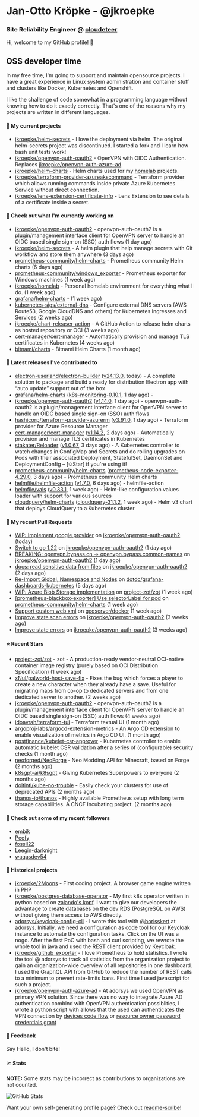 # Jan-Otto Kröpke - @jkroepke
### Site Reliability Engineer @ [cloudeteer](https://cloudeteer.de/)

Hi, welcome to my GitHub profile! 👋

## OSS developer time
In my free time, I'm going to support and maintain opensource projects. I have a great experience in Linux system administration and container stuff and clusters like Docker, Kubernetes and Openshift.

I like the challenge of code somewhat in a programming language without knowing how to do it exactly correctly. That's one of the reasons why my projects are written in different languages.

#### 🌱 My current projects
- [jkroepke/helm-secrets](https://github.com/jkroepke/helm-secrets) - I love the deployment via helm. The original helm-secrets project was discontinued. I started a fork and I learn how bash unit tests work!
- [jkroepke/openvpn-auth-oauth2](https://github.com/jkroepke/openvpn-auth-oauth2) - OpenVPN with OIDC Authentication. Replaces  [jkroepke/openvpn-auth-azure-ad](https://github.com/jkroepke/openvpn-auth-azure-ad) 
- [jkroepke/helm-charts](https://github.com/jkroepke/helm-charts) - Helm charts used for my [homelab](https://github.com/jkroepke/homelab) projects.
- [jkroepke/terraform-provider-azureakscommand](https://github.com/jkroepke/terraform-provider-azureakscommand) - Terraform provider which allows running commands inside private Azure Kubernetes Service without direct connection.
- [jkroepke/lens-extension-certificate-info](https://github.com/jkroepke/lens-extension-certificate-info) - Lens Extension to see details of a certificate inside a secret.

#### 👷 Check out what I'm currently working on

- [jkroepke/openvpn-auth-oauth2](https://github.com/jkroepke/openvpn-auth-oauth2) - openvpn-auth-oauth2 is a plugin/management interface client for OpenVPN server to handle an OIDC based single sign-on (SSO) auth flows (1 day ago)
- [jkroepke/helm-secrets](https://github.com/jkroepke/helm-secrets) - A helm plugin that help manage secrets with Git workflow and store them anywhere (3 days ago)
- [prometheus-community/helm-charts](https://github.com/prometheus-community/helm-charts) - Prometheus community Helm charts (6 days ago)
- [prometheus-community/windows_exporter](https://github.com/prometheus-community/windows_exporter) - Prometheus exporter for Windows machines (1 week ago)
- [jkroepke/homelab](https://github.com/jkroepke/homelab) - Personal homelab environment for everything what I do. (1 week ago)
- [grafana/helm-charts](https://github.com/grafana/helm-charts) -  (1 week ago)
- [kubernetes-sigs/external-dns](https://github.com/kubernetes-sigs/external-dns) - Configure external DNS servers (AWS Route53, Google CloudDNS and others) for Kubernetes Ingresses and Services (2 weeks ago)
- [jkroepke/chart-releaser-action](https://github.com/jkroepke/chart-releaser-action) - A GitHub Action to release helm charts as hosted repository or OCI (3 weeks ago)
- [cert-manager/cert-manager](https://github.com/cert-manager/cert-manager) - Automatically provision and manage TLS certificates in Kubernetes (4 weeks ago)
- [bitnami/charts](https://github.com/bitnami/charts) - Bitnami Helm Charts (1 month ago)

#### 🔭 Latest releases I've contributed to

- [electron-userland/electron-builder](https://github.com/electron-userland/electron-builder) ([v24.13.0](https://github.com/electron-userland/electron-builder/releases/tag/v24.13.0), today) - A complete solution to package and build a ready for distribution Electron app with “auto update” support out of the box
- [grafana/helm-charts](https://github.com/grafana/helm-charts) ([k8s-monitoring-0.10.1](https://github.com/grafana/helm-charts/releases/tag/k8s-monitoring-0.10.1), 1 day ago) - 
- [jkroepke/openvpn-auth-oauth2](https://github.com/jkroepke/openvpn-auth-oauth2) ([v1.14.0](https://github.com/jkroepke/openvpn-auth-oauth2/releases/tag/v1.14.0), 1 day ago) - openvpn-auth-oauth2 is a plugin/management interface client for OpenVPN server to handle an OIDC based single sign-on (SSO) auth flows
- [hashicorp/terraform-provider-azurerm](https://github.com/hashicorp/terraform-provider-azurerm) ([v3.91.0](https://github.com/hashicorp/terraform-provider-azurerm/releases/tag/v3.91.0), 1 day ago) - Terraform provider for Azure Resource Manager
- [cert-manager/cert-manager](https://github.com/cert-manager/cert-manager) ([v1.14.2](https://github.com/cert-manager/cert-manager/releases/tag/v1.14.2), 2 days ago) - Automatically provision and manage TLS certificates in Kubernetes
- [stakater/Reloader](https://github.com/stakater/Reloader) ([v1.0.67](https://github.com/stakater/Reloader/releases/tag/v1.0.67), 3 days ago) - A Kubernetes controller to watch changes in ConfigMap and Secrets and do rolling upgrades on Pods with their associated Deployment, StatefulSet, DaemonSet and DeploymentConfig – [✩Star] if you&#39;re using it!
- [prometheus-community/helm-charts](https://github.com/prometheus-community/helm-charts) ([prometheus-node-exporter-4.29.0](https://github.com/prometheus-community/helm-charts/releases/tag/prometheus-node-exporter-4.29.0), 3 days ago) - Prometheus community Helm charts
- [helmfile/helmfile-action](https://github.com/helmfile/helmfile-action) ([v1.7.0](https://github.com/helmfile/helmfile-action/releases/tag/v1.7.0), 6 days ago) - helmfile-action
- [helmfile/vals](https://github.com/helmfile/vals) ([v0.33.1](https://github.com/helmfile/vals/releases/tag/v0.33.1), 1 week ago) - Helm-like configuration values loader with support for various sources
- [cloudquery/helm-charts](https://github.com/cloudquery/helm-charts) ([cloudquery-31.1.2](https://github.com/cloudquery/helm-charts/releases/tag/cloudquery-31.1.2), 1 week ago) - Helm v3 chart that deploys CloudQuery to a Kubernetes cluster

#### 🔨 My recent Pull Requests

- [WIP: Implement google provider](https://github.com/jkroepke/openvpn-auth-oauth2/pull/154) on [jkroepke/openvpn-auth-oauth2](https://github.com/jkroepke/openvpn-auth-oauth2) (today)
- [Switch to go 1.22](https://github.com/jkroepke/openvpn-auth-oauth2/pull/153) on [jkroepke/openvpn-auth-oauth2](https://github.com/jkroepke/openvpn-auth-oauth2) (1 day ago)
- [BREAKING: openvpn.bypass.cn -&gt; openvpn.bypass.common-names](https://github.com/jkroepke/openvpn-auth-oauth2/pull/151) on [jkroepke/openvpn-auth-oauth2](https://github.com/jkroepke/openvpn-auth-oauth2) (1 day ago)
- [docs: read sensitive data from files](https://github.com/jkroepke/openvpn-auth-oauth2/pull/147) on [jkroepke/openvpn-auth-oauth2](https://github.com/jkroepke/openvpn-auth-oauth2) (2 days ago)
- [Re-Import Global, Namespace and Nodes](https://github.com/dotdc/grafana-dashboards-kubernetes/pull/98) on [dotdc/grafana-dashboards-kubernetes](https://github.com/dotdc/grafana-dashboards-kubernetes) (5 days ago)
- [WIP: Azure Blob Storage implementation](https://github.com/project-zot/zot/pull/2223) on [project-zot/zot](https://github.com/project-zot/zot) (1 week ago)
- [[prometheus-blackbox-exporter] Use selectorLabel for pod](https://github.com/prometheus-community/helm-charts/pull/4193) on [prometheus-community/helm-charts](https://github.com/prometheus-community/helm-charts) (1 week ago)
- [Support custom web.xml](https://github.com/geoserver/docker/pull/44) on [geoserver/docker](https://github.com/geoserver/docker) (1 week ago)
- [Improve state scan errors](https://github.com/jkroepke/openvpn-auth-oauth2/pull/129) on [jkroepke/openvpn-auth-oauth2](https://github.com/jkroepke/openvpn-auth-oauth2) (3 weeks ago)
- [Improve state errors](https://github.com/jkroepke/openvpn-auth-oauth2/pull/128) on [jkroepke/openvpn-auth-oauth2](https://github.com/jkroepke/openvpn-auth-oauth2) (3 weeks ago)

#### ⭐ Recent Stars

- [project-zot/zot](https://github.com/project-zot/zot) - zot - A production-ready vendor-neutral OCI-native container image registry (purely based on OCI Distribution Specification) (1 week ago)
- [xNul/palworld-host-save-fix](https://github.com/xNul/palworld-host-save-fix) - Fixes the bug which forces a player to create a new character when they already have a save. Useful for migrating maps from co-op to dedicated servers and from one dedicated server to another. (2 weeks ago)
- [jkroepke/openvpn-auth-oauth2](https://github.com/jkroepke/openvpn-auth-oauth2) - openvpn-auth-oauth2 is a plugin/management interface client for OpenVPN server to handle an OIDC based single sign-on (SSO) auth flows (4 weeks ago)
- [idoavrah/terraform-tui](https://github.com/idoavrah/terraform-tui) - Terraform textual UI (1 month ago)
- [argoproj-labs/argocd-extension-metrics](https://github.com/argoproj-labs/argocd-extension-metrics) - An Argo CD extension to enable visualization of metrics in Argo CD UI. (1 month ago)
- [postfinance/kubelet-csr-approver](https://github.com/postfinance/kubelet-csr-approver) - Kubernetes controller to enable automatic kubelet CSR validation after a series of (configurable) security checks (1 month ago)
- [neoforged/NeoForge](https://github.com/neoforged/NeoForge) - Neo Modding API for Minecraft, based on Forge (2 months ago)
- [k8sgpt-ai/k8sgpt](https://github.com/k8sgpt-ai/k8sgpt) - Giving Kubernetes Superpowers to everyone (2 months ago)
- [doitintl/kube-no-trouble](https://github.com/doitintl/kube-no-trouble) - Easily check your clusters for use of deprecated APIs (2 months ago)
- [thanos-io/thanos](https://github.com/thanos-io/thanos) - Highly available Prometheus setup with long term storage capabilities. A CNCF Incubating project. (2 months ago)

#### 👯 Check out some of my recent followers

- [embik](https://github.com/embik)
- [Peefy](https://github.com/Peefy)
- [fossil22](https://github.com/fossil22)
- [Leegin-darknight](https://github.com/Leegin-darknight)
- [waqasdev54](https://github.com/waqasdev54)

#### 📜 Historical projects
- [jkroepke/2Moons](https://github.com/jkroepke/2Moons) - First coding project. A browser game engine written in PHP
- [jkroepke/postgres-database-operator](https://github.com/jkroepke/postgres-database-operator) - My first k8s operator written in python based on [zalando's kopf](https://github.com/zalando-incubator/kopf). I want to give our developers the advantage to create databases on the dev RDS (PostgreSQL on AWS) without giving them access to AWS directly.
- [adorsys/keycloak-config-cli](https://github.com/adorsys/keycloak-config-cli) - I wrote this tool with [@borisskert](https://github.com/borisskert) at adorsys. Initially, we need a configuration as code tool for our Keycloak instance to automate the configuration tasks. Click on the UI was a nogo. After the first PoC with bash and curl scripting, we rewrote the whole tool in java and used the REST client provided by Keycloak.
- [jkroepke/github_exporter](https://github.com/jkroepke/github_exporter) - I love Prometheus to hold statistics. I wrote the tool @ adorsys to track all statistics from the organization project to gain an organization-wide overview of all repositories in one dashboard. I used the GraphQL API from GitHub to reduce the number of REST calls to a minimum to prevent rate-limits bans. First time I used javascript for such a project.
- [jkroepke/openvpn-auth-azure-ad](https://github.com/jkroepke/openvpn-auth-azure-ad) - At adorsys we used OpenVPN as primary VPN solution. Since there was no way to integrate Azure AD authentication combind with OpenVPN authentication possiblities, I wrote a python script with allows that the used can authenticates the VPN connection by [devices code flow](https://docs.microsoft.com/en-us/azure/active-directory/develop/v2-oauth2-device-code) or [resource owner password credentials grant](https://docs.microsoft.com/en-us/azure/active-directory/develop/v2-oauth-ropc)

#### 💬 Feedback

Say Hello, I don't bite!

#### 📈 Stats

**NOTE:** Some stats may be incorrect as contributions to organizations
are not counted.

![GitHub Stats](https://github-readme-stats.vercel.app/api?username=jkroepke&count_private=false&theme=tokyonight&show_icons=true)

Want your own self-generating profile page? Check out [readme-scribe](https://github.com/muesli/readme-scribe)!
